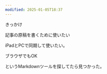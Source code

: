```yaml
---
modified: 2025-01-05T18:37
---
```

  

きっかけ

記事の原稿を書くために使いたい

iPadとPCで同期して使いたい。

ブラウザでもOK

というMarkdownツールを探してたら見つかった。